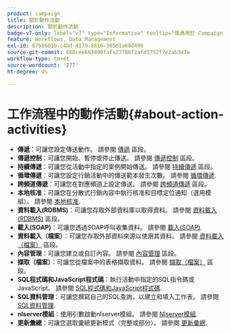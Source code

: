 ```yaml
---
product: campaign
title: 關於動作活動
description: 關於動作活動
badge-v7-only: label="v7" type="Informative" tooltip="僅適用於 Campaign Classic v7"
feature: Workflows, Data Management
exl-id: 8758601b-c4bd-4179-8816-305d1a68d499
source-git-commit: 668cee663890fafe27f86f2afd3752f7e2ab347a
workflow-type: tm+mt
source-wordcount: '277'
ht-degree: 4%

---
```


# 工作流程中的動作活動{#about-action-activities}



* **傳遞**：可讓您設定傳送動作。 請參閱 [傳遞](delivery.md) 區段。
* **傳遞控制**：可讓您開始、暫停或停止傳送。 請參閱 [傳遞控制](delivery-control.md) 區段。
* **持續傳遞**：可讓您從活動中指定的案例開始傳送。 請參閱 [持續傳遞](continuous-delivery.md) 區段。
* **循環傳遞**：可讓您設定行銷活動中的傳送範本發生次數。 請參閱 [循環傳遞](recurring-delivery.md).
* **跨頻道傳遞**：可讓您在對應頻道上設定傳送。 請參閱 [跨頻道傳遞](cross-channel-deliveries.md) 區段。
* **本地核准**：可讓您在分散式行銷內容中執行核准和目標定位通知（選用模組）。 請參閱 [本地核准](local-approval.md).
* **資料載入(RDBMS)**：可讓您存取外部資料庫以取得資料。 請參閱 [資料載入(RDBMS)](data-loading-rdbms.md) 區段。
* **載入(SOAP)**：可讓您透過SOAP呼叫收集資料。 請參閱 [載入(SOAP)](loading-soap.md).
* **資料載入（檔案）**：可讓您存取外部資料來源以使用其資料。 請參閱 [資料載入（檔案）](data-loading-file.md) 區段。
* **內容管理**：可讓您建立或自訂內容。 請參閱 [內容管理](content-management.md) 區段。
* **擷取（檔案）**：可讓您從檔案中的表格擷取資料。 請參閱 [擷取（檔案）](extraction-file.md) 區段。
* **SQL程式碼和JavaScript程式碼**：執行活動中指定的SQL指令碼或JavaScript。 請參閱 [SQL程式碼和JavaScript程式碼](sql-code-and-javascript-code.md).
* **SQL資料管理**：可讓您撰寫自己的SQL查詢，以建立和填入工作表。 請參閱 [SQL資料管理](sql-data-management.md).
* **nlserver模組**：使用引數啟動nlserver模組。 請參閱 [Nlserver模組](nlserver-module.md).
* **更新彙總**：可讓您選取彙總更新模式（完整或部分）。 請參閱 [更新彙總](update-aggregate.md).

